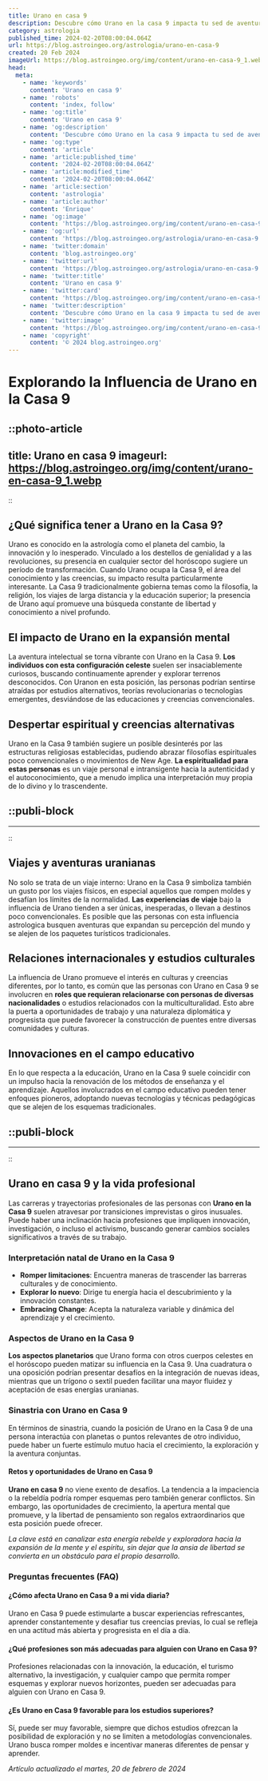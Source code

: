 ```yaml
---
title: Urano en casa 9
description: Descubre cómo Urano en la casa 9 impacta tu sed de aventuras y crecimiento intelectual. Explora cambios y libertad en tu viaje espiritual.
category: astrologia
published_time: 2024-02-20T08:00:04.064Z
url: https://blog.astroingeo.org/astrologia/urano-en-casa-9
created: 20 Feb 2024
imageUrl: https://blog.astroingeo.org/img/content/urano-en-casa-9_1.webp
head:
  meta:
    - name: 'keywords'
      content: 'Urano en casa 9'
    - name: 'robots'
      content: 'index, follow'
    - name: 'og:title'
      content: 'Urano en casa 9'
    - name: 'og:description'
      content: 'Descubre cómo Urano en la casa 9 impacta tu sed de aventuras y crecimiento intelectual. Explora cambios y libertad en tu viaje espiritual.'
    - name: 'og:type'
      content: 'article'
    - name: 'article:published_time'
      content: '2024-02-20T08:00:04.064Z'
    - name: 'article:modified_time'
      content: '2024-02-20T08:00:04.064Z'
    - name: 'article:section'
      content: 'astrologia'
    - name: 'article:author'
      content: 'Enrique'
    - name: 'og:image'
      content: 'https://blog.astroingeo.org/img/content/urano-en-casa-9_1.webp'
    - name: 'og:url'
      content: 'https://blog.astroingeo.org/astrologia/urano-en-casa-9'
    - name: 'twitter:domain'
      content: 'blog.astroingeo.org'
    - name: 'twitter:url'
      content: 'https://blog.astroingeo.org/astrologia/urano-en-casa-9'
    - name: 'twitter:title'
      content: 'Urano en casa 9'
    - name: 'twitter:card'
      content: 'https://blog.astroingeo.org/img/content/urano-en-casa-9_1.webp'
    - name: 'twitter:description'
      content: 'Descubre cómo Urano en la casa 9 impacta tu sed de aventuras y crecimiento intelectual. Explora cambios y libertad en tu viaje espiritual.'
    - name: 'twitter:image'
      content: 'https://blog.astroingeo.org/img/content/urano-en-casa-9_1.webp'
    - name: 'copyright'
      content: '© 2024 blog.astroingeo.org'
---
```

# Explorando la Influencia de Urano en la Casa 9


::photo-article
---
title: Urano en casa 9
imageurl: https://blog.astroingeo.org/img/content/urano-en-casa-9_1.webp
---
::


## ¿Qué significa tener a Urano en la Casa 9?

Urano es conocido en la astrología como el planeta del cambio, la innovación y lo inesperado. Vinculado a los destellos de genialidad y a las revoluciones, su presencia en cualquier sector del horóscopo sugiere un período de transformación. Cuando Urano ocupa la Casa 9, el área del conocimiento y las creencias, su impacto resulta particularmente interesante. La Casa 9 tradicionalmente gobierna temas como la filosofía, la religión, los viajes de larga distancia y la educación superior; la presencia de Urano aquí promueve una búsqueda constante de libertad y conocimiento a nivel profundo.

## El impacto de Urano en la expansión mental

La aventura intelectual se torna vibrante con Urano en la Casa 9. **Los individuos con esta configuración celeste** suelen ser insaciablemente curiosos, buscando continuamente aprender y explorar terrenos desconocidos. Con Uranon en esta posición, las personas podrían sentirse atraídas por estudios alternativos, teorías revolucionarias o tecnologías emergentes, desviándose de las educaciones y creencias convencionales.

## Despertar espiritual y creencias alternativas

Urano en la Casa 9 también sugiere un posible desinterés por las estructuras religiosas establecidas, pudiendo abrazar filosofías espirituales poco convencionales o movimientos de New Age. **La espiritualidad para estas personas** es un viaje personal e intransigente hacia la autenticidad y el autoconocimiento, que a menudo implica una interpretación muy propia de lo divino y lo trascendente.


  ::publi-block
  ---
  ---
  ::
  
  
## Viajes y aventuras uranianas

No solo se trata de un viaje interno: Urano en la Casa 9 simboliza también un gusto por los viajes físicos, en especial aquellos que rompen moldes y desafían los límites de la normalidad. **Las experiencias de viaje** bajo la influencia de Urano tienden a ser únicas, inesperadas, o llevan a destinos poco convencionales. Es posible que las personas con esta influencia astrologica busquen aventuras que expandan su percepción del mundo y se alejen de los paquetes turísticos tradicionales.

## Relaciones internacionales y estudios culturales

La influencia de Urano promueve el interés en culturas y creencias diferentes, por lo tanto, es común que las personas con Urano en Casa 9 se involucren en **roles que requieran relacionarse con personas de diversas nacionalidades** o estudios relacionados con la multiculturalidad. Esto abre la puerta a oportunidades de trabajo y una naturaleza diplomática y progresista que puede favorecer la construcción de puentes entre diversas comunidades y culturas.

## Innovaciones en el campo educativo

En lo que respecta a la educación, Urano en la Casa 9 suele coincidir con un impulso hacia la renovación de los métodos de enseñanza y el aprendizaje. Aquellos involucrados en el campo educativo pueden tener enfoques pioneros, adoptando nuevas tecnologías y técnicas pedagógicas que se alejen de los esquemas tradicionales.


  ::publi-block
  ---
  ---
  ::
  
  
## Urano en casa 9 y la vida profesional

Las carreras y trayectorias profesionales de las personas con **Urano en la Casa 9** suelen atravesar por transiciones imprevistas o giros inusuales. Puede haber una inclinación hacia profesiones que impliquen innovación, investigación, o incluso el activismo, buscando generar cambios sociales significativos a través de su trabajo.

### Interpretación natal de Urano en la Casa 9

- **Romper limitaciones**: Encuentra maneras de trascender las barreras culturales y de conocimiento.
- **Explorar lo nuevo**: Dirige tu energía hacia el descubrimiento y la innovación constantes.
- **Embracing Change**: Acepta la naturaleza variable y dinámica del aprendizaje y el crecimiento.

### Aspectos de Urano en la Casa 9

**Los aspectos planetarios** que Urano forma con otros cuerpos celestes en el horóscopo pueden matizar su influencia en la Casa 9. Una cuadratura o una oposición podrían presentar desafíos en la integración de nuevas ideas, mientras que un trígono o sextil pueden facilitar una mayor fluidez y aceptación de esas energías uranianas.

### Sinastria con Urano en Casa 9

En términos de sinastria, cuando la posición de Urano en la Casa 9 de una persona interactúa con planetas o puntos relevantes de otro individuo, puede haber un fuerte estímulo mutuo hacia el crecimiento, la exploración y la aventura conjuntas.

#### Retos y oportunidades de Urano en Casa 9

**Urano en casa 9** no viene exento de desafíos. La tendencia a la impaciencia o la rebeldía podría romper esquemas pero también generar conflictos. Sin embargo, las oportunidades de crecimiento, la apertura mental que promueve, y la libertad de pensamiento son regalos extraordinarios que esta posición puede ofrecer.

*La clave está en canalizar esta energía rebelde y exploradora hacia la expansión de la mente y el espíritu, sin dejar que la ansia de libertad se convierta en un obstáculo para el propio desarrollo.*

### Preguntas frecuentes (FAQ)

#### ¿Cómo afecta Urano en Casa 9 a mi vida diaria?
Urano en Casa 9 puede estimularte a buscar experiencias refrescantes, aprender constantemente y desafiar tus creencias previas, lo cual se refleja en una actitud más abierta y progresista en el día a día.

#### ¿Qué profesiones son más adecuadas para alguien con Urano en Casa 9?
Profesiones relacionadas con la innovación, la educación, el turismo alternativo, la investigación, y cualquier campo que permita romper esquemas y explorar nuevos horizontes, pueden ser adecuadas para alguien con Urano en Casa 9.

#### ¿Es Urano en Casa 9 favorable para los estudios superiores?
Sí, puede ser muy favorable, siempre que dichos estudios ofrezcan la posibilidad de exploración y no se limiten a metodologías convencionales. Urano busca romper moldes e incentivar maneras diferentes de pensar y aprender.

_Artículo actualizado el martes, 20 de febrero de 2024_